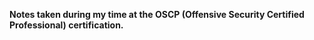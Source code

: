 **Notes taken during my time at the OSCP (Offensive Security Certified Professional) certification.**
